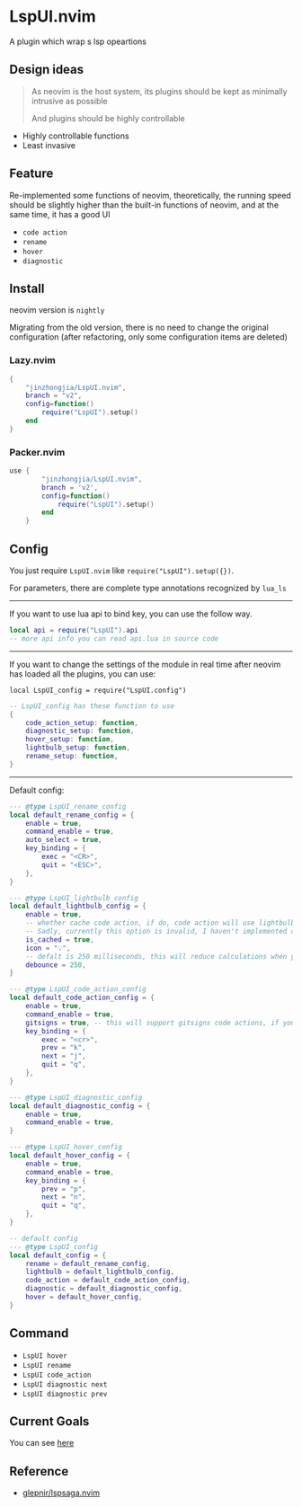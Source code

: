 # LspUI.nvim

A plugin which wrap s lsp opeartions

## Design ideas

> As neovim is the host system, its plugins should be kept as minimally intrusive as possible
>
> And plugins should be highly controllable

-   Highly controllable functions
-   Least invasive

## Feature

Re-implemented some functions of neovim, theoretically, the running speed should be slightly higher than the built-in functions of neovim, and at the same time, it has a good UI

-   `code action`
-   `rename`
-   `hover`
-   `diagnostic`

## Install

neovim version is `nightly`

Migrating from the old version, there is no need to change the original configuration (after refactoring, only some configuration items are deleted)

### Lazy.nvim

```lua
{
    "jinzhongjia/LspUI.nvim",
	branch = "v2",
    config=function()
        require("LspUI").setup()
    end
}
```

### Packer.nvim

```lua
use {
        "jinzhongjia/LspUI.nvim",
		branch = 'v2',
        config=function()
            require("LspUI").setup()
        end
    }
```

## Config

You just require `LspUI.nvim` like `require("LspUI").setup({})`.

For parameters, there are complete type annotations recognized by `lua_ls`

---

If you want to use lua api to bind key, you can use the follow way.

```lua
local api = require("LspUI").api
-- more api info you can read api.lua in source code
```

---

If you want to change the settings of the module in real time after neovim has loaded all the plugins, you can use:

`local LspUI_config = require("LspUI.config")`

```lua
-- LspUI_config has these function to use
{
    code_action_setup: function,
    diagnostic_setup: function,
    hover_setup: function,
    lightbulb_setup: function,
    rename_setup: function,
}
```

---

Default config:

```lua
--- @type LspUI_rename_config
local default_rename_config = {
	enable = true,
	command_enable = true,
	auto_select = true,
	key_binding = {
		exec = "<CR>",
		quit = "<ESC>",
	},
}

--- @type LspUI_lightbulb_config
local default_lightbulb_config = {
	enable = true,
	-- whether cache code action, if do, code action will use lightbulb's cache
	-- Sadly, currently this option is invalid, I haven't implemented caching yet
	is_cached = true,
	icon = "💡",
	-- defalt is 250 milliseconds, this will reduce calculations when you move the cursor frequently, but it will cause the delay of lightbulb, false will disable it
	debounce = 250, 
}

--- @type LspUI_code_action_config
local default_code_action_config = {
	enable = true,
	command_enable = true,
	gitsigns = true, -- this will support gitsigns code actions, if you install gitsigns
	key_binding = {
		exec = "<cr>",
		prev = "k",
		next = "j",
		quit = "q",
	},
}

--- @type LspUI_diagnostic_config
local default_diagnostic_config = {
	enable = true,
	command_enable = true,
}

--- @type LspUI_hover_config
local default_hover_config = {
	enable = true,
	command_enable = true,
	key_binding = {
		prev = "p",
		next = "n",
		quit = "q",
	},
}

-- default config
--- @type LspUI_config
local default_config = {
	rename = default_rename_config,
	lightbulb = default_lightbulb_config,
	code_action = default_code_action_config,
	diagnostic = default_diagnostic_config,
	hover = default_hover_config,
}
```

## Command

-   `LspUI hover`
-   `LspUI rename`
-   `LspUI code_action`
-   `LspUI diagnostic next`
-   `LspUI diagnostic prev`

## Current Goals

You can see [here](https://github.com/jinzhongjia/LspUI.nvim/issues/12)


## Reference

- [glepnir/lspsaga.nvim](https://github.com/glepnir/lspsaga.nvim)
